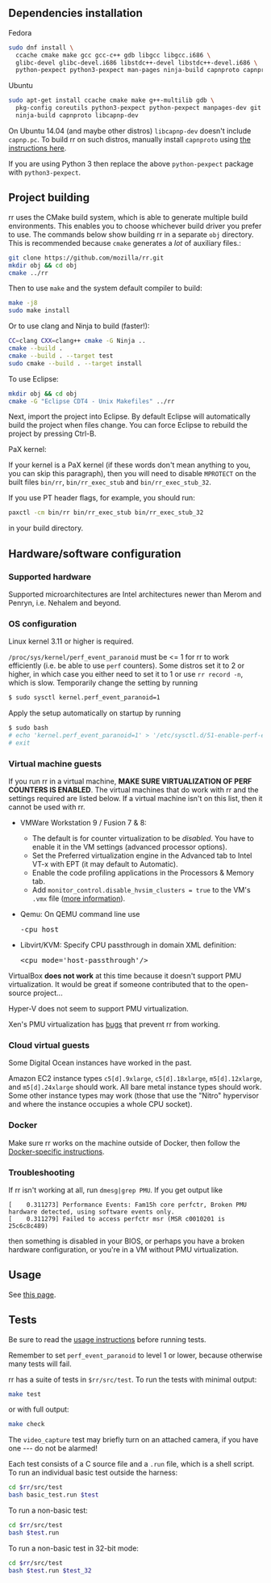 ## Dependencies installation

Fedora
```bash
sudo dnf install \
  ccache cmake make gcc gcc-c++ gdb libgcc libgcc.i686 \
  glibc-devel glibc-devel.i686 libstdc++-devel libstdc++-devel.i686 \
  python-pexpect python3-pexpect man-pages ninja-build capnproto capnproto-libs capnproto-devel
```
Ubuntu
```bash
sudo apt-get install ccache cmake make g++-multilib gdb \
  pkg-config coreutils python3-pexpect python-pexpect manpages-dev git \
  ninja-build capnproto libcapnp-dev
```
On Ubuntu 14.04 (and maybe other distros) `libcapnp-dev` doesn't include `capnp.pc`. To build rr on such distros, manually install `capnproto` using [the instructions here](https://capnproto.org/install.html#installation-unix).

If you are using Python 3 then replace the above `python-pexpect` package with `python3-pexpect`.

## Project building

rr uses the CMake build system, which is able to generate multiple build environments.  This enables you to choose whichever build driver you prefer to use.  The commands below show building rr in a separate `obj` directory.  This is recommended because `cmake` generates a *lot* of auxiliary files.:

```bash
git clone https://github.com/mozilla/rr.git
mkdir obj && cd obj
cmake ../rr
```

Then to use `make` and the system default compiler to build:
```bash
make -j8
sudo make install
```

Or to use clang and Ninja to build (faster!):
```bash
CC=clang CXX=clang++ cmake -G Ninja ..
cmake --build .
cmake --build . --target test
sudo cmake --build . --target install
```

To use Eclipse:
```bash
mkdir obj && cd obj
cmake -G "Eclipse CDT4 - Unix Makefiles" ../rr
```

Next, import the project into Eclipse.  By default Eclipse will automatically build the project when files change.  You can force Eclipse to rebuild the project by pressing Ctrl-B.

PaX kernel:

If your kernel is a PaX kernel (if these words don't mean anything to you, you can skip this paragraph), then you will need to disable `MPROTECT` on the built files `bin/rr`, `bin/rr_exec_stub` and `bin/rr_exec_stub_32`.

If you use PT header flags, for example, you should run:
```bash
paxctl -cm bin/rr bin/rr_exec_stub bin/rr_exec_stub_32
```
in your build directory.

## Hardware/software configuration

### Supported hardware

Supported microarchitectures are Intel architectures newer than Merom and Penryn, i.e. Nehalem and beyond.

### OS configuration

Linux kernel 3.11 or higher is required.

`/proc/sys/kernel/perf_event_paranoid` must be <= 1 for rr to work efficiently (i.e. be able to use `perf` counters). Some distros set it to 2 or higher, in which case you either need to set it to 1 or use `rr record -n`, which is slow.  Temporarily change the setting by running
```bash
$ sudo sysctl kernel.perf_event_paranoid=1
```
Apply the setup automatically on startup by running
```bash
$ sudo bash 
# echo 'kernel.perf_event_paranoid=1' > '/etc/sysctl.d/51-enable-perf-events.conf'
# exit
```

### Virtual machine guests

If you run rr in a virtual machine, **MAKE SURE VIRTUALIZATION OF PERF COUNTERS IS ENABLED**.  The virtual machines that do work with rr and the settings required are listed below.  If a virtual machine isn't on this list, then it cannot be used with rr.
* VMWare Workstation 9 / Fusion 7 & 8:
  * The default is for counter virtualization to be _disabled_. You have to enable it in the VM settings (advanced processor options).
  * Set the Preferred virtualization engine in the Advanced tab to Intel VT-x with EPT (it may default to Automatic).
  * Enable the code profiling applications in the Processors & Memory tab.
  * Add `monitor_control.disable_hvsim_clusters = true` to the VM's `.vmx` file ([more information](http://robert.ocallahan.org/2015/11/rr-in-vmware-solved.html)).

* Qemu: On QEMU command line use <pre>-cpu host</pre>
* Libvirt/KVM: Specify CPU passthrough in domain XML definition:<pre>\<cpu mode='host-passthrough'/\></pre>

VirtualBox **does not work** at this time because it doesn't support PMU virtualization. It would be great if someone contributed that to the open-source project...

Hyper-V does not seem to support PMU virtualization.

Xen's PMU virtualization has [bugs](https://lists.xen.org/archives/html/xen-devel/2017-07/msg02242.html) that prevent rr from working.

### Cloud virtual guests

Some Digital Ocean instances have worked in the past.

Amazon EC2 instance types `c5[d].9xlarge`, `c5[d].18xlarge`, `m5[d].12xlarge`, and `m5[d].24xlarge` should work. All bare metal instance types should work. Some other instance types may work (those that use the "Nitro" hypervisor and where the instance occupies a whole CPU socket).

### Docker

Make sure rr works on the machine outside of Docker, then follow the [Docker-specific instructions](https://github.com/mozilla/rr/wiki/Docker).

### Troubleshooting

If rr isn't working at all, run `dmesg|grep PMU`. If you get output like
````
[    0.311273] Performance Events: Fam15h core perfctr, Broken PMU hardware detected, using software events only.
[    0.311279] Failed to access perfctr msr (MSR c0010201 is 25c6c8c489)
````
then something is disabled in your BIOS, or perhaps you have a broken hardware configuration, or you're in a VM without PMU virtualization.

## Usage

See [this page](Usage).

## Tests

Be sure to read the [usage instructions](Usage) before running tests.

Remember to set `perf_event_paranoid` to level 1 or lower, because otherwise many tests will fail.

rr has a suite of tests in `$rr/src/test`. To run the tests with minimal output:

```bash
make test
```

or with full output:

```bash
make check
```

The `video_capture` test may briefly turn on an attached camera, if you have one --- do not be alarmed!

Each test consists of a C source file and a `.run` file, which is a shell script. To run an individual basic test outside the harness:

```bash
cd $rr/src/test
bash basic_test.run $test
```

To run a non-basic test:

```bash
cd $rr/src/test
bash $test.run
```

To run a non-basic test in 32-bit mode:

```bash
cd $rr/src/test
bash $test.run $test_32
```